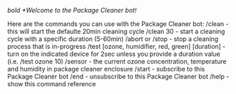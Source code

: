 
*bold \*Welcome to the Package Cleaner bot!*

Here are the commands you can use with the Package Cleaner bot:
/clean - this will start the defaulte 20min cleaning cycle
/clean 30 - start a cleaning cycle with a specific duration (5-60min)
/abort or /stop - stop a cleaning process that is in-progress
/test [ozone, humidifier, red, green] [duration] -turn on the indicated device for 2sec unless you provide a duration value (i.e. /test ozone 10)
/sensor - the current ozone concentration, temperature and humidity in package cleaner enclosure
/start - subscribe to this Package Cleaner bot
/end - unsubscribe to this Package Cleaner bot
/help - show this command reference

